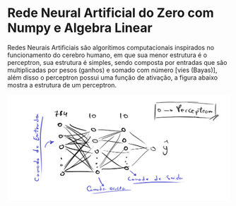 # Rede Neural Artificial do Zero com Numpy e Algebra Linear



Redes Neurais Artificiais são algorítimos computacionais inspirados no funcionamento do cerebro humano, em que sua menor estrutura é o perceptron, sua estrutura é simples, sendo composta por entradas que são multiplicadas por pesos (ganhos) e somado com número [vies (Bayas)], além disso o perceptron possui uma função de ativação, a figura abaixo mostra a estrutura de um perceptron.

![](./utils/estrutura_rn.png)
